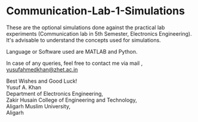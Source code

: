 # Communication-Lab-1-Simulations

These are the optional simulations done against the practical lab experiments (Communication lab in 5th Semester, Electronics Engineering). \
It's advisable to understand the concepts used for simulations. 

Language or Software used are MATLAB and Python.


In case of any queries, feel free to contact me via mail , yusufahmedkhan@zhet.ac.in



Best Wishes and Good Luck! \
Yusuf A. Khan \
Department of Electronics Engineering, \
Zakir Husain College of Engineering and Technology, \
Aligarh Muslim University, \
Aligarh


